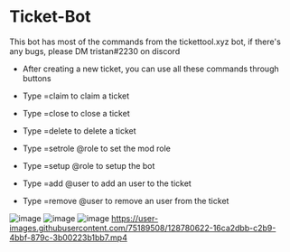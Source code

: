 # Ticket-Bot
This bot has most of the commands from the tickettool.xyz bot, if there's any bugs, please DM tristan#2230 on discord

- After creating a new ticket, you can use all these commands through buttons

- Type =claim to claim a ticket
- Type =close to close a ticket
- Type =delete to delete a ticket
- Type =setrole @role to set the mod role
- Type =setup @role to setup the bot
- Type =add @user to add an user to the ticket
- Type =remove @user to remove an user from the ticket

![image](https://user-images.githubusercontent.com/75189508/128780240-05405b9b-270a-4416-8bb2-49094f4cd352.png)
![image](https://user-images.githubusercontent.com/75189508/128780288-dc576140-7231-4185-8369-0b5ecce1bd5a.png)
![image](https://user-images.githubusercontent.com/75189508/128780654-c444c603-3e84-4ae9-b7c4-826b0c01db6d.png)
https://user-images.githubusercontent.com/75189508/128780622-16ca2dbb-c2b9-4bbf-879c-3b00223b1bb7.mp4

